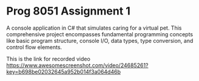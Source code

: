 # Prog 8051 Assignment 1

A console application in C# that simulates caring for a virtual pet. This comprehensive
project encompasses fundamental programming concepts like basic program structure, console
I/O, data types, type conversion, and control flow elements.

This is the link for recorded video
https://www.awesomescreenshot.com/video/24685261?key=b698be02032645a952b014f3a064d46b 
